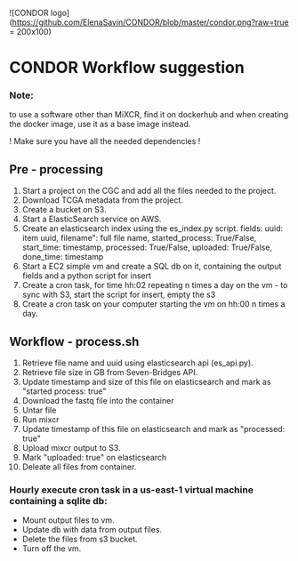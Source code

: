 ![CONDOR logo](https://github.com/ElenaSavin/CONDOR/blob/master/condor.png?raw=true = 200x100)

# CONDOR Workflow suggestion
### Note:
to use a software other than MiXCR, find it on dockerhub and when creating the docker image, use it as a base image instead.

! Make sure you have all the needed dependencies !


## Pre - processing
1. Start a project on the CGC and add all the files needed to the project.
2. Download TCGA metadata from the project.
3. Create a bucket on S3.
4. Start a ElasticSearch service on AWS.
4. Create an elasticsearch index using the es_index.py script.
   fields: uuid: item uuid,
           filename": full file name,
           started_process: True/False,
           start_time: timestamp,
           processed: True/False,
           uploaded: True/False,
           done_time: timestamp
5. Start a EC2 simple vm and create a SQL db on it, containing the output fields and a python script for insert
6. Create a cron task, for time hh:02 repeating n times a day on the vm - to sync with S3, start the script for insert, empty the s3
7. Create a cron task on your computer starting the vm on hh:00 n times a day.


## Workflow - process.sh  
1. Retrieve file name and uuid using elasticsearch api (es_api.py).
2. Retrieve file size in GB from Seven-Bridges API.
2. Update timestamp and size of this file on elasticsearch and mark as "started process: true"
3. Download the fastq file into the container
4. Untar file
5. Run mixcr
6. Update timestamp of this file on elasticsearch and mark as "processed: true"
7. Upload mixcr output to S3.
8. Mark "uploaded: true" on elasticsearch
9. Deleate all files from container.


### Hourly execute cron task in a us-east-1 virtual machine containing a sqlite db:
-	Mount output files to vm.
-	Update db with data from output files.
-	Delete the files from s3 bucket.
-	Turn off the vm.


